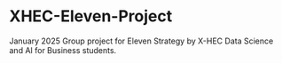 # XHEC-Eleven-Project
January 2025 Group project for Eleven Strategy by X-HEC Data Science and AI for Business students.
